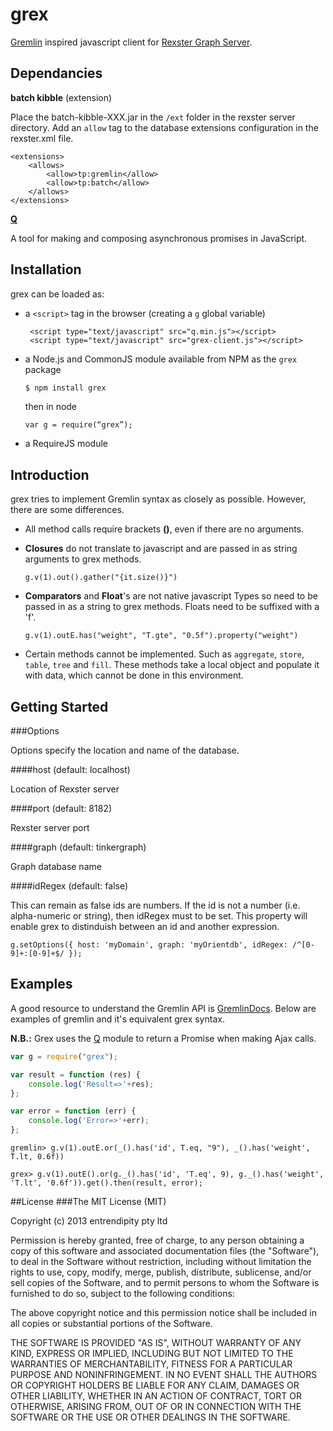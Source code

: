 grex
====

[Gremlin](https://github.com/tinkerpop/gremlin/wiki) inspired javascript client for [Rexster Graph Server](https://github.com/tinkerpop/rexster/wiki).

## Dependancies

__batch kibble__ (extension)

Place the batch-kibble-XXX.jar in the ``/ext`` folder in the rexster server directory.
Add an ``allow`` tag to the database extensions configuration in the rexster.xml file.

    <extensions>
        <allows>
            <allow>tp:gremlin</allow>
            <allow>tp:batch</allow>
        </allows>
    </extensions>

[__Q__](http://documentup.com/kriskowal/q/)

A tool for making and composing asynchronous promises in JavaScript.

## Installation

grex can be loaded as:

-   a ``<script>`` tag in the browser (creating a ``g`` global variable)

    ```
     <script type="text/javascript" src="q.min.js"></script>    
     <script type="text/javascript" src="grex-client.js"></script>
    ```

-   a Node.js and CommonJS module available from NPM as the ``grex`` package

    ```bash
    $ npm install grex
    ```

    then in node

    ```
    var g = require(“grex”);
    ```

-   a RequireJS module

## Introduction

grex tries to implement Gremlin syntax as closely as possible. However, there are some differences.

* All method calls require brackets __()__, even if there are no arguments.
* __Closures__ do not translate to javascript and are passed in as string arguments to grex methods. 

    ```e.g.
    g.v(1).out().gather("{it.size()}")
    ```
* __Comparators__ and __Float__'s are not native javascript Types so need to be passed in as a string to grex methods. Floats need to be suffixed with a 'f'.

    ```e.g.
    g.v(1).outE.has("weight", "T.gte", "0.5f").property("weight")
    ```
* Certain methods cannot be implemented. Such as ``aggregate``, ``store``, ``table``, ``tree`` and ``fill``. These methods take a local object and populate it with data, which cannot be done in this environment.

## Getting Started

###Options

Options specify the location and name of the database.

####host (default: localhost)

Location of Rexster server

####port (default: 8182)

Rexster server port

####graph (default: tinkergraph)

Graph database name

####idRegex (default: false)

This can remain as false ids are numbers. If the id is not a number (i.e. alpha-numeric or string), then idRegex must to be set. This property will enable grex to distinduish between an id and another expression.

```e.g.
g.setOptions({ host: 'myDomain', graph: 'myOrientdb', idRegex: /^[0-9]+:[0-9]+$/ });
```

## Examples

A good resource to understand the Gremlin API is [GremlinDocs](http://gremlindocs.com/). Below are examples of gremlin and it's equivalent grex syntax.

__N.B.:__ Grex uses the [Q](http://documentup.com/kriskowal/q/) module to return a Promise when making Ajax calls.

```javascript
var g = require("grex");

var result = function (res) {
    console.log('Result=>'+res);
};

var error = function (err) {
    console.log('Error=>'+err);
};
```

```
gremlin> g.v(1).outE.or(_().has('id', T.eq, "9"), _().has('weight', T.lt, 0.6f))
```

```
grex> g.v(1).outE().or(g._().has('id', 'T.eq', 9), g._().has('weight', 'T.lt', '0.6f')).get().then(result, error); 
```

##License
###The MIT License (MIT)

Copyright (c) 2013 entrendipity pty ltd

Permission is hereby granted, free of charge, to any person obtaining a copy of this software and associated documentation files (the "Software"), to deal in the Software without restriction, including without limitation the rights to use, copy, modify, merge, publish, distribute, sublicense, and/or sell copies of the Software, and to permit persons to whom the Software is furnished to do so, subject to the following conditions:

The above copyright notice and this permission notice shall be included in all copies or substantial portions of the Software.

THE SOFTWARE IS PROVIDED "AS IS", WITHOUT WARRANTY OF ANY KIND, EXPRESS OR IMPLIED, INCLUDING BUT NOT LIMITED TO THE WARRANTIES OF MERCHANTABILITY, FITNESS FOR A PARTICULAR PURPOSE AND NONINFRINGEMENT. IN NO EVENT SHALL THE AUTHORS OR COPYRIGHT HOLDERS BE LIABLE FOR ANY CLAIM, DAMAGES OR OTHER LIABILITY, WHETHER IN AN ACTION OF CONTRACT, TORT OR OTHERWISE, ARISING FROM, OUT OF OR IN CONNECTION WITH THE SOFTWARE OR THE USE OR OTHER DEALINGS IN THE SOFTWARE.
